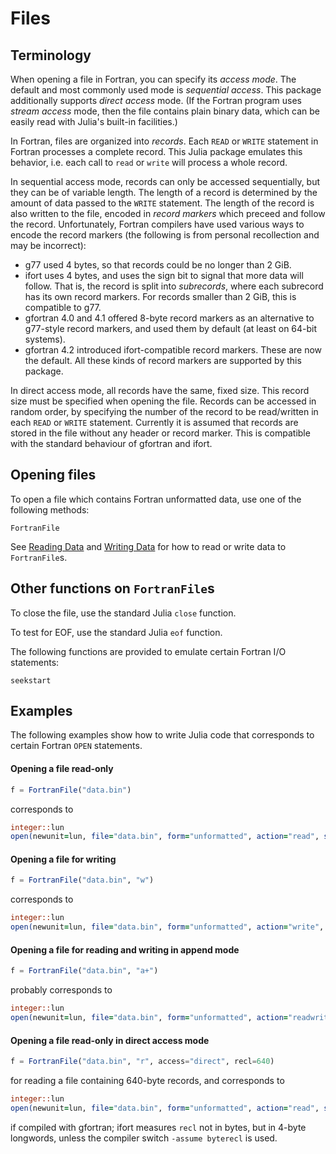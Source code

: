 # Files

## Terminology

When opening a file in Fortran, you can specify its *access mode*.
The default and most commonly used mode is *sequential access*.
This package additionally supports *direct access* mode.
(If the Fortran program uses *stream access* mode, then the file
contains plain binary data, which can be easily read with Julia's
built-in facilities.)

In Fortran, files are organized into *records*. Each `READ` or `WRITE`
statement in Fortran processes a complete record. This Julia package
emulates this behavior, i.e. each call to `read` or `write` will process
a whole record.

In sequential access mode, records can only be accessed sequentially,
but they can be of variable length. The length of a record is determined
by the amount of data passed to the `WRITE` statement. The length of
the record is also written to the file, encoded in *record markers* which
preceed and follow the record. Unfortunately, Fortran compilers have used
various ways to encode the record markers (the following is from personal
recollection and may be incorrect):
* g77 used 4 bytes, so that records could be no longer than 2 GiB.
* ifort uses 4 bytes, and uses the sign bit to signal that more data will follow.
  That is, the record is split into *subrecords*, where each subrecord has its
  own record markers. For records smaller than 2 GiB, this is compatible to g77.
* gfortran 4.0 and 4.1 offered 8-byte record markers as an alternative to
  g77-style record markers, and used them by default (at least on 64-bit systems).
* gfortran 4.2 introduced ifort-compatible record markers. These are now
  the default.
All these kinds of record markers are supported by this package.

In direct access mode, all records have the same, fixed size. This record size
must be specified when opening the file. Records can be accessed in random
order, by specifying the number of the record to be read/written in each
`READ` or `WRITE` statement.  Currently it is assumed that records are stored
in the file without any header or record marker.  This is compatible with the
standard behaviour of gfortran and ifort.


## Opening files

To open a file which contains Fortran unformatted data,
use one of the following methods:

```@docs
FortranFile
```

See [Reading Data](@ref) and [Writing Data](@ref) for how to
read or write data to `FortranFile`s.


## Other functions on `FortranFile`s

To close the file, use the standard Julia `close` function.

To test for EOF, use the standard Julia `eof` function.

The following functions are provided to emulate certain Fortran I/O statements:
```@docs
seekstart
```


## Examples

The following examples show how to write Julia code that corresponds to
certain Fortran `OPEN` statements.

#### Opening a file read-only

```julia
f = FortranFile("data.bin")
```
corresponds to
```fortran
integer::lun
open(newunit=lun, file="data.bin", form="unformatted", action="read", status="old")
```

#### Opening a file for writing

```julia
f = FortranFile("data.bin", "w")
```
corresponds to
```fortran
integer::lun
open(newunit=lun, file="data.bin", form="unformatted", action="write", status="replace")
```

#### Opening a file for reading and writing in append mode

```julia
f = FortranFile("data.bin", "a+")
```
probably corresponds to
```fortran
integer::lun
open(newunit=lun, file="data.bin", form="unformatted", action="readwrite", position="append", status="unknown")
```

#### Opening a file read-only in direct access mode

```julia
f = FortranFile("data.bin", "r", access="direct", recl=640)
```
for reading a file containing 640-byte records, and corresponds to
```fortran
integer::lun
open(newunit=lun, file="data.bin", form="unformatted", action="read", status="old", access="direct", recl=640)
```
if compiled with gfortran; ifort measures `recl` not in bytes, but in 4-byte longwords, unless the
compiler switch `-assume byterecl` is used.

